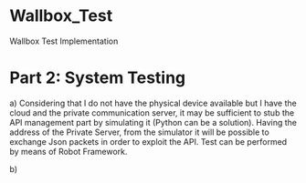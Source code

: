 # Wallbox_Test
Wallbox Test Implementation






# Part 2: System Testing
a) Considering that I do not have the physical device available but I have the cloud and the private communication server, it may be sufficient to stub the API management part by simulating it (Python can be a solution). Having the address of the Private Server, from the simulator it will be possible to exchange Json packets in order to exploit the API. Test can be performed by means of Robot Framework.

b)
